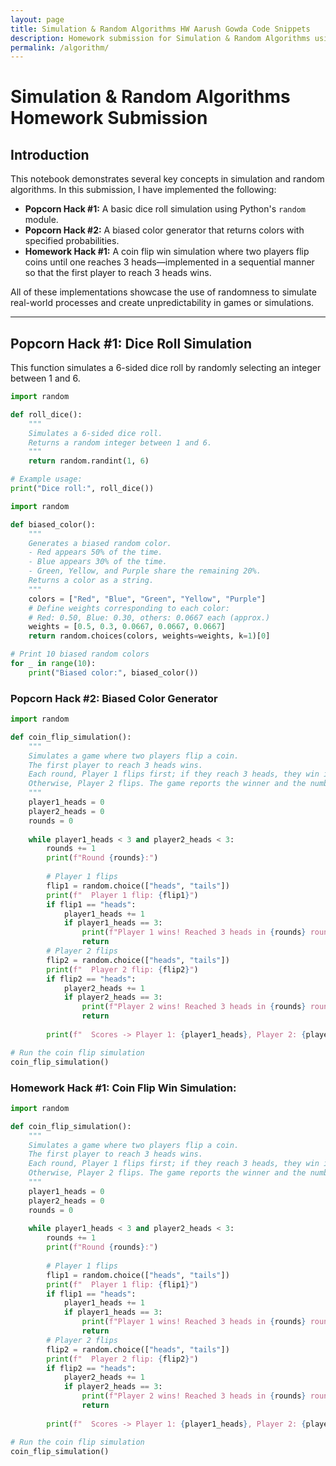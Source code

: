 ```yaml
---
layout: page
title: Simulation & Random Algorithms HW Aarush Gowda Code Snippets
description: Homework submission for Simulation & Random Algorithms using Python.
permalink: /algorithm/
---
```


# Simulation & Random Algorithms Homework Submission


## Introduction

This notebook demonstrates several key concepts in simulation and random algorithms. In this submission, I have implemented the following:

- **Popcorn Hack #1:** A basic dice roll simulation using Python's `random` module.
- **Popcorn Hack #2:** A biased color generator that returns colors with specified probabilities.
- **Homework Hack #1:** A coin flip win simulation where two players flip coins until one reaches 3 heads—implemented in a sequential manner so that the first player to reach 3 heads wins.

All of these implementations showcase the use of randomness to simulate real-world processes and create unpredictability in games or simulations.

---

## Popcorn Hack #1: Dice Roll Simulation

This function simulates a 6-sided dice roll by randomly selecting an integer between 1 and 6.

```python
import random

def roll_dice():
    """
    Simulates a 6-sided dice roll.
    Returns a random integer between 1 and 6.
    """
    return random.randint(1, 6)

# Example usage:
print("Dice roll:", roll_dice())
```
```python
import random

def biased_color():
    """
    Generates a biased random color.
    - Red appears 50% of the time.
    - Blue appears 30% of the time.
    - Green, Yellow, and Purple share the remaining 20%.
    Returns a color as a string.
    """
    colors = ["Red", "Blue", "Green", "Yellow", "Purple"]
    # Define weights corresponding to each color:
    # Red: 0.50, Blue: 0.30, others: 0.0667 each (approx.)
    weights = [0.5, 0.3, 0.0667, 0.0667, 0.0667]
    return random.choices(colors, weights=weights, k=1)[0]

# Print 10 biased random colors
for _ in range(10):
    print("Biased color:", biased_color())
```

### Popcorn Hack #2: Biased Color Generator
```python
import random

def coin_flip_simulation():
    """
    Simulates a game where two players flip a coin.
    The first player to reach 3 heads wins.
    Each round, Player 1 flips first; if they reach 3 heads, they win immediately.
    Otherwise, Player 2 flips. The game reports the winner and the number of rounds taken.
    """
    player1_heads = 0
    player2_heads = 0
    rounds = 0
    
    while player1_heads < 3 and player2_heads < 3:
        rounds += 1
        print(f"Round {rounds}:")
        
        # Player 1 flips
        flip1 = random.choice(["heads", "tails"])
        print(f"  Player 1 flip: {flip1}")
        if flip1 == "heads":
            player1_heads += 1
            if player1_heads == 3:
                print(f"Player 1 wins! Reached 3 heads in {rounds} rounds.")
                return
        # Player 2 flips
        flip2 = random.choice(["heads", "tails"])
        print(f"  Player 2 flip: {flip2}")
        if flip2 == "heads":
            player2_heads += 1
            if player2_heads == 3:
                print(f"Player 2 wins! Reached 3 heads in {rounds} rounds.")
                return
        
        print(f"  Scores -> Player 1: {player1_heads}, Player 2: {player2_heads}\n")

# Run the coin flip simulation
coin_flip_simulation()
```
### Homework Hack #1: Coin Flip Win Simulation:
```python
import random

def coin_flip_simulation():
    """
    Simulates a game where two players flip a coin.
    The first player to reach 3 heads wins.
    Each round, Player 1 flips first; if they reach 3 heads, they win immediately.
    Otherwise, Player 2 flips. The game reports the winner and the number of rounds taken.
    """
    player1_heads = 0
    player2_heads = 0
    rounds = 0
    
    while player1_heads < 3 and player2_heads < 3:
        rounds += 1
        print(f"Round {rounds}:")
        
        # Player 1 flips
        flip1 = random.choice(["heads", "tails"])
        print(f"  Player 1 flip: {flip1}")
        if flip1 == "heads":
            player1_heads += 1
            if player1_heads == 3:
                print(f"Player 1 wins! Reached 3 heads in {rounds} rounds.")
                return
        # Player 2 flips
        flip2 = random.choice(["heads", "tails"])
        print(f"  Player 2 flip: {flip2}")
        if flip2 == "heads":
            player2_heads += 1
            if player2_heads == 3:
                print(f"Player 2 wins! Reached 3 heads in {rounds} rounds.")
                return
        
        print(f"  Scores -> Player 1: {player1_heads}, Player 2: {player2_heads}\n")

# Run the coin flip simulation
coin_flip_simulation()
```


